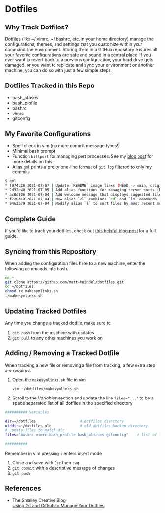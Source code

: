 # Dotfiles

## Why Track Dotfiles?

Dotfiles (like ~/.vimrc, ~/.bashrc, etc. in your home directory) manage the configurations, themes, and settings that you customize within your command line environment. Storing them in a GitHub repository ensures all your favorite configurations are safe and sound in a central place. If you ever want to revert back to a previous configuration, your hard drive gets damaged, or you want to replicate and sync your environment on another machine, you can do so with just a few simple steps.

## Dotfiles Tracked in this Repo

- bash_aliases
- bash_profile
- bashrc
- vimrc
- gitconfig

## My Favorite Configurations

- Spell check in vim (no more commit message typos!)
- Minimal bash prompt
- Function `killport` for managing port processes. See my [blog post](https://dev.to/mattheindel/fixing-nodemon-error-listen-eaddrinuse-address-in-use-3ic2) for more details on this.
- Alias `gml` prints a pretty one-line format of `git log` filtered to only my commits

```bash
$ gml
* f074c20 2021-07-07 | Update `README` image links (HEAD -> main, origin/main) [Matt Heindel]
* 2d32e40 2021-07-05 | Add alias functions for managing server ports [Matt Heindel]
* ac0df26 2021-07-04 | Add welcome message that displays suggested files on opening bash [Matt Heindel]
* f728b13 2021-07-04 | New alias `cl` combines `cd` and `ls` commands [Matt Heindel]
* 9462a79 2021-07-04 | Modify alias `l` to sort files by most recent modification [Matt Heindel]
```

## Complete Guide

If you'd like to track your dotfiles, check out [this helpful blog post](http://blog.smalleycreative.com/tutorials/using-git-and-github-to-manage-your-dotfiles/) for a full guide.

## Syncing from this Repository

When adding the configuration files here to a new machine, enter the following commands into bash.

```bash
cd ~
git clone https://github.com/matt-heindel/dotfiles.git
cd ~/dotfiles
chmod +x makesymlinks.sh
./makesymlinks.sh
```

## Updating Tracked Dotfiles

Any time you change a tracked dotfile, make sure to:

1. `git push` from the machine with updates
2. `git pull` to any other machines you work on

## Adding / Removing a Tracked Dotfile

When tracking a new file or removing a file from tracking, a few extra step are required.

1. Open the `makesymlinks.sh` file in vim

    ```bash
    vim ~/dotfiles/makesymlinks.sh  
    ```

1. Scroll to the *Variables* section and update the line `files="..."` to be a space separated list of all dotfiles in the specified directory  

  ```bash
########## Variables

dir=~/dotfiles                    # dotfiles directory
olddir=~/dotfiles_old             # old dotfiles backup directory
# update files to match dir
files="bashrc vimrc bash_profile bash_aliases gitconfig"    # list of files/folders to symlink in homedir

##########
  ```

  Remember in vim pressing `i` enters insert mode
1. Close and save with `Esc` then `:wq`
1. `git commit` with a descriptive message of changes
1. `git push`

## References

- The Smalley Creative Blog  
[Using Git and Github to Manage Your Dotfiles](http://blog.smalleycreative.com/tutorials/using-git-and-github-to-manage-your-dotfiles/)
